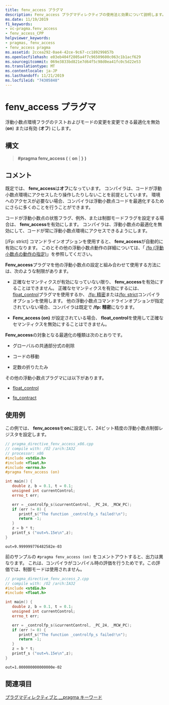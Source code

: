 ```yaml
---
title: fenv_access プラグマ
description: Fenv_access プラグマディレクティブの使用法と効果について説明します。 Fenv_access ディレクティブは、実行時に浮動小数点環境へのアクセスを制御します。
ms.date: 11/19/2019
f1_keywords:
- vc-pragma.fenv_access
- fenv_access_CPP
helpviewer_keywords:
- pragmas, fenv_access
- fenv_access pragma
ms.assetid: 2ccea292-0ae4-42ce-9c67-cc189299857b
ms.openlocfilehash: e03eb404f2805a4f7c96509600c063c1b1acf629
ms.sourcegitcommit: 069e3833bd821e7d64f5c98d0ea41fc0c5d22e53
ms.translationtype: MT
ms.contentlocale: ja-JP
ms.lasthandoff: 11/21/2019
ms.locfileid: "74305848"
---
```

# <a name="fenv_access-pragma"></a>fenv_access プラグマ

浮動小数点環境フラグのテストおよびモードの変更を変更できる最適化を無効 (**on**) または有効 (**オフ**) にします。

## <a name="syntax"></a>構文

> **#pragma fenv_access (** { **on** |  **}** **)**

## <a name="remarks"></a>コメント

既定では、 **fenv_access**は**オフ**になっています。 コンパイラは、コードが浮動小数点環境にアクセスしたり操作したりしないことを前提としています。 環境へのアクセスが必要ない場合、コンパイラは浮動小数点コードを最適化するためにさらに多くのことを行うことができます。

コードが浮動小数点の状態フラグ、例外、または制御モードフラグを設定する場合は、 **fenv_access**を有効にします。 コンパイラは、浮動小数点の最適化を無効にして、コードが常に浮動小数点環境にアクセスできるようにします。

[/Fp: strict] コマンドラインオプションを使用すると、 **fenv_access**が自動的に有効になります。 このとその他の浮動小数点動作の詳細については、「 [/fp (浮動小数点の動作の指定)](../build/reference/fp-specify-floating-point-behavior.md)」を参照してください。

**Fenv_access**プラグマを他の浮動小数点の設定と組み合わせて使用する方法には、次のような制限があります。

- 正確なセマンティクスが有効になっていない限り、 **fenv_access**を有効にすることはできません。 正確なセマンティクスを有効にするには、 [float_control](float-control.md)プラグマを使用するか、 [/fp: 精密](../build/reference/fp-specify-floating-point-behavior.md)または[/fp: strict](../build/reference/fp-specify-floating-point-behavior.md)コンパイラオプションを使用します。 他の浮動小数点コマンドラインオプションが指定されていない場合、コンパイラは既定で **/fp: 精密**になります。

- **Fenv_access (on)** が設定されている場合、 **float_control**を使用して正確なセマンティクスを無効にすることはできません。

**Fenv_access**の対象となる最適化の種類は次のとおりです。

- グローバルの共通部分式の削除

- コードの移動

- 定数の折りたたみ

その他の浮動小数点プラグマには以下があります。

- [float_control](../preprocessor/float-control.md)

- [fp_contract](../preprocessor/fp-contract.md)

## <a name="examples"></a>使用例

この例では、 **fenv_access**を**on**に設定して、24ビット精度の浮動小数点制御レジスタを設定します。

```cpp
// pragma_directive_fenv_access_x86.cpp
// compile with: /O2 /arch:IA32
// processor: x86
#include <stdio.h>
#include <float.h>
#include <errno.h>
#pragma fenv_access (on)

int main() {
   double z, b = 0.1, t = 0.1;
   unsigned int currentControl;
   errno_t err;

   err = _controlfp_s(&currentControl, _PC_24, _MCW_PC);
   if (err != 0) {
      printf_s("The function _controlfp_s failed!\n");
      return -1;
   }
   z = b * t;
   printf_s ("out=%.15e\n",z);
}
```

```Output
out=9.999999776482582e-03
```

前のサンプルの `#pragma fenv_access (on)` をコメントアウトすると、出力は異なります。 これは、コンパイラがコンパイル時の評価を行うためです。この評価では、制御モードは使用されません。

```cpp
// pragma_directive_fenv_access_2.cpp
// compile with: /O2 /arch:IA32
#include <stdio.h>
#include <float.h>

int main() {
   double z, b = 0.1, t = 0.1;
   unsigned int currentControl;
   errno_t err;

   err = _controlfp_s(&currentControl, _PC_24, _MCW_PC);
   if (err != 0) {
      printf_s("The function _controlfp_s failed!\n");
      return -1;
   }
   z = b * t;
   printf_s ("out=%.15e\n",z);
}
```

```Output
out=1.000000000000000e-02
```

## <a name="see-also"></a>関連項目

[プラグマディレクティブと __pragma キーワード](../preprocessor/pragma-directives-and-the-pragma-keyword.md)
